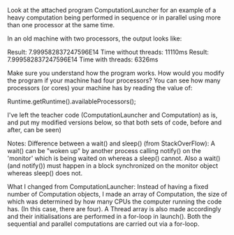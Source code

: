 Look at the attached program ComputationLauncher for an example of a heavy
computation being performed in sequence or in parallel using more than one
processor at the same time.

In an old machine with two processors, the output looks like:

Result: 7.999582837247596E14
Time without threads: 11110ms
Result: 7.999582837247596E14
Time with threads: 6326ms

Make sure you understand how the program works. How would you modify the program
if your machine had four processors? You can see how many processors (or cores)
your machine has by reading the value of:

Runtime.getRuntime().availableProcessors();

I've left the teacher code (ComputationLauncher and Computation) as is, and put my
modified versions below, so that both sets of code, before and after, can be seen)

Notes:
Difference between a wait() and sleep() (from StackOverFlow):
A wait() can be "woken up" by another process calling notify() on the 'monitor' which
is being waited on whereas a sleep() cannot. Also a wait() (and notify()) must happen
in a block synchronized on the monitor object whereas sleep() does not.


What I changed from ComputationLauncher:
Instead of having a fixed number of Computation objects, I made an array of Computation,
the size of which was determined by how many CPUs the computer running the code has.
(In this case, there are four). A Thread array is also made accordingly and their
initialisations are performed in a for-loop in launch().
Both the sequential and parallel computations are carried out via a for-loop.
